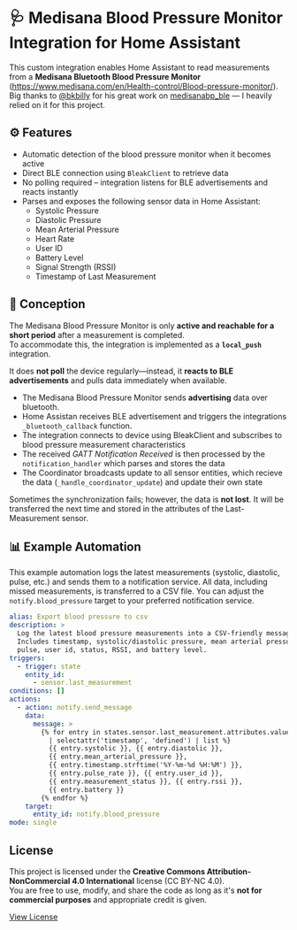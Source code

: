 # 🩺 Medisana Blood Pressure Monitor Integration for Home Assistant

This custom integration enables Home Assistant to read measurements from a **Medisana Bluetooth Blood Pressure Monitor** (https://www.medisana.com/en/Health-control/Blood-pressure-monitor/). 
Big thanks to [@bkbilly](https://github.com/bkbilly) for his great work on [medisanabp_ble](https://github.com/bkbilly/medisanabp_ble) — I heavily relied on it for this project.

## ⚙️ Features
- Automatic detection of the blood pressure monitor when it becomes active
- Direct BLE connection using `BleakClient` to retrieve data
- No polling required – integration listens for BLE advertisements and reacts instantly
- Parses and exposes the following sensor data in Home Assistant:
  - Systolic Pressure
  - Diastolic Pressure
  - Mean Arterial Pressure
  - Heart Rate
  - User ID
  - Battery Level
  - Signal Strength (RSSI)
  - Timestamp of Last Measurement

## 🧠 Conception

The Medisana Blood Pressure Monitor is only **active and reachable for a short period** after a measurement is completed.  
To accommodate this, the integration is implemented as a **`local_push`** integration.

It does **not poll** the device regularly—instead, it **reacts to BLE advertisements** and pulls data immediately when available.

- The Medisana Blood Pressure Monitor sends **advertising** data over bluetooth.
- Home Assistan receives BLE advertisement and triggers the integrations  `_bluetooth_callback` function.
- The integration connects to device using BleakClient and subscribes to blood pressure measurement characteristics
- The received *GATT Notification Received* is then processed by the `notification_handler` which parses and stores the data
- The Coordinator broadcasts update to all sensor entities, which recieve the data (`_handle_coordinator_update`) and update their own state

Sometimes the synchronization fails; however, the data is **not lost**. 
It will be transferred the next time and stored in the attributes of the Last-Measurement sensor.

## 📊 Example Automation

This example automation logs the latest measurements (systolic, diastolic, pulse, etc.) and sends them to a notification service.
All data, including missed measurements, is transferred to a CSV file.
You can adjust the `notify.blood_pressure` target to your preferred notification service.

```yaml
alias: Export blood pressure to csv
description: >
  Log the latest blood pressure measurements into a CSV-friendly message.
  Includes timestamp, systolic/diastolic pressure, mean arterial pressure,
  pulse, user id, status, RSSI, and battery level.
triggers:
  - trigger: state
    entity_id:
      - sensor.last_measurement
conditions: []
actions:
  - action: notify.send_message
    data:
      message: >
        {% for entry in states.sensor.last_measurement.attributes.values()
          | selectattr('timestamp', 'defined') | list %}
          {{ entry.systolic }}, {{ entry.diastolic }},
          {{ entry.mean_arterial_pressure }},
          {{ entry.timestamp.strftime('%Y-%m-%d %H:%M') }},
          {{ entry.pulse_rate }}, {{ entry.user_id }},
          {{ entry.measurement_status }}, {{ entry.rssi }},
          {{ entry.battery }}
        {% endfor %}
    target:
      entity_id: notify.blood_pressure
mode: single
```

## License

This project is licensed under the **Creative Commons Attribution-NonCommercial 4.0 International** license (CC BY-NC 4.0).  
You are free to use, modify, and share the code as long as it's **not for commercial purposes** and appropriate credit is given.

[View License](https://creativecommons.org/licenses/by-nc/4.0/)
